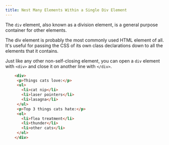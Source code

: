 ```yaml
---
title: Nest Many Elements Within a Single Div Element
---
```

The `div` element, also known as a division element, is a general purpose container for other elements.

The div element is probably the most commonly used HTML element of all. It's useful for passing the CSS of its own class declarations down to all the elements that it contains.

Just like any other non-self-closing element, you can open a `div` element with `<div>` and close it on another line with `</div>`.

```html
    <div>
     <p>Things cats love:</p>
     <ul>
       <li>cat nip</li>
       <li>laser pointers</li>
       <li>lasagna</li>
     </ul>
     <p>Top 3 things cats hate:</p>
     <ol>
       <li>flea treatment</li>
       <li>thunder</li>
       <li>other cats</li>
     </ol>
    </div>
```
